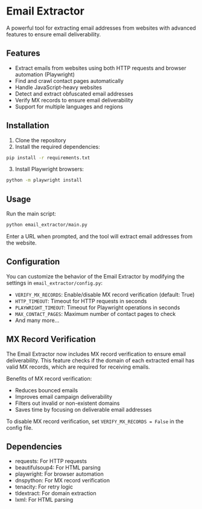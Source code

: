# Email Extractor

A powerful tool for extracting email addresses from websites with advanced features to ensure email deliverability.

## Features

- Extract emails from websites using both HTTP requests and browser automation (Playwright)
- Find and crawl contact pages automatically
- Handle JavaScript-heavy websites
- Detect and extract obfuscated email addresses
- Verify MX records to ensure email deliverability
- Support for multiple languages and regions

## Installation

1. Clone the repository
2. Install the required dependencies:

```bash
pip install -r requirements.txt
```

3. Install Playwright browsers:

```bash
python -m playwright install
```

## Usage

Run the main script:

```bash
python email_extractor/main.py
```

Enter a URL when prompted, and the tool will extract email addresses from the website.

## Configuration

You can customize the behavior of the Email Extractor by modifying the settings in `email_extractor/config.py`:

- `VERIFY_MX_RECORDS`: Enable/disable MX record verification (default: True)
- `HTTP_TIMEOUT`: Timeout for HTTP requests in seconds
- `PLAYWRIGHT_TIMEOUT`: Timeout for Playwright operations in seconds
- `MAX_CONTACT_PAGES`: Maximum number of contact pages to check
- And many more...

## MX Record Verification

The Email Extractor now includes MX record verification to ensure email deliverability. This feature checks if the domain of each extracted email has valid MX records, which are required for receiving emails.

Benefits of MX record verification:
- Reduces bounced emails
- Improves email campaign deliverability
- Filters out invalid or non-existent domains
- Saves time by focusing on deliverable email addresses

To disable MX record verification, set `VERIFY_MX_RECORDS = False` in the config file.

## Dependencies

- requests: For HTTP requests
- beautifulsoup4: For HTML parsing
- playwright: For browser automation
- dnspython: For MX record verification
- tenacity: For retry logic
- tldextract: For domain extraction
- lxml: For HTML parsing